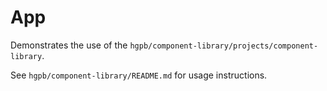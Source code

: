 # App

Demonstrates the use of the `hgpb/component-library/projects/component-library`.

See `hgpb/component-library/README.md` for usage instructions.
